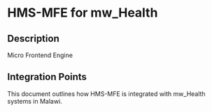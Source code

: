 # HMS-MFE for mw_Health

## Description

Micro Frontend Engine

## Integration Points

This document outlines how HMS-MFE is integrated with mw_Health systems in Malawi.
